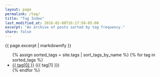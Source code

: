 ```yaml
---
layout: page
permalink: /tag/
title: "Tag Index"
last_modified_at: 2016-02-08T16:17:58-05:00
excerpt: "An archive of posts sorted by tag frequency."
share: false
---
```


{{ page.excerpt | markdownify }}

<ul class="tag__list">
  {% assign sorted_tags = site.tags | sort_tags_by_name %}
  {% for tag in sorted_tags %}
    <li><a href="{{ site.url }}/tag/{{ tag[0] | replace:' ','-' | downcase }}/" class="tag__item"><span class="tag__name">{{ tag[0] }}</span></a> <span class="tag__count">({{ tag[1] }})</span></li>
  {% endfor %}
</ul>
